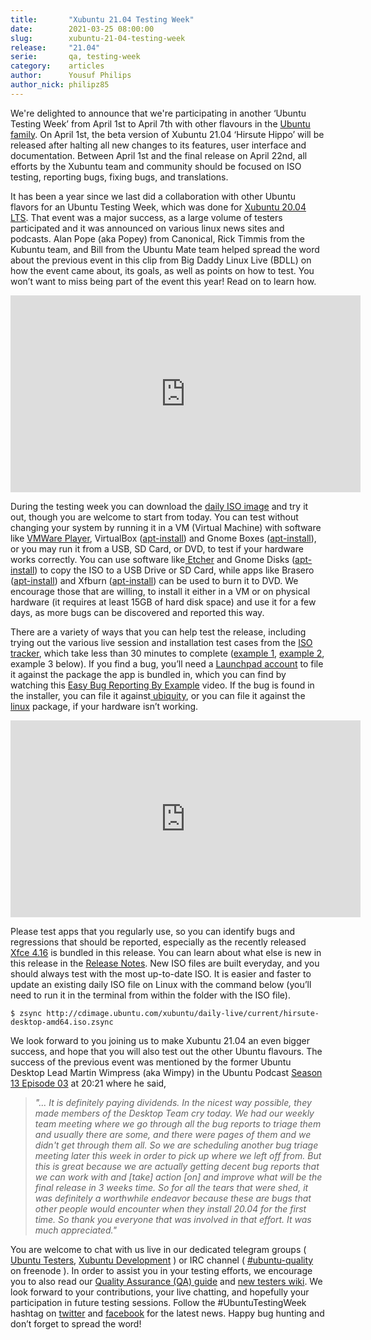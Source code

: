 ```yaml
---
title:       "Xubuntu 21.04 Testing Week"
date:        2021-03-25 08:00:00
slug:        xubuntu-21-04-testing-week
release:     "21.04"
serie:       qa, testing-week
category:    articles
author:      Yousuf Philips
author_nick: philipz85
---
```


We're delighted to announce that we're participating in another ‘Ubuntu Testing Week’ from April 1st to April 7th with other flavours in the [Ubuntu family](https://ubuntu.com/download/flavours). On April 1st, the beta version of Xubuntu 21.04 ‘Hirsute Hippo’ will be released after halting all new changes to its features, user interface and documentation. Between April 1st and the final release on April 22nd, all efforts by the Xubuntu team and community should be focused on ISO testing, reporting bugs, fixing bugs, and translations.

It has been a year since we last did a collaboration with other Ubuntu flavors for an Ubuntu Testing Week, which was done for [Xubuntu 20.04 LTS](https://xubuntu.org/news/xubuntu-20-04-testing-week/). That event was a major success, as a large volume of testers participated and it was announced on various linux news sites and podcasts. Alan Pope (aka Popey) from Canonical, Rick Timmis from the Kubuntu team, and Bill from the Ubuntu Mate team helped spread the word about the previous event in this clip from Big Daddy Linux Live (BDLL) on how the event came about, its goals, as well as points on how to test. You won’t want to miss being part of the event this year! Read on to learn how.

<iframe allow="accelerometer; autoplay; encrypted-media; gyroscope; picture-in-picture" allowfullscreen="" frameborder="0" height="315" src="https://www.youtube.com/embed/p5xsWPy1_V4?start=5516" width="560"></iframe>

During the testing week you can download the [daily ISO image](http://cdimage.ubuntu.com/xubuntu/daily-live/current/) and try it out, though you are welcome to start from today. You can test without changing your system by running it in a VM (Virtual Machine) with software like [VMWare Player](https://my.vmware.com/en/web/vmware/downloads/details?downloadGroup=PLAYER-1610&productId=1039&rPId=55792), VirtualBox ([apt-install](apt://virtualbox-qt)) and Gnome Boxes ([apt-install](apt://gnome-boxes)), or you may run it from a USB, SD Card, or DVD, to test if your hardware works correctly. You can use software like[ Etcher](https://www.balena.io/etcher/) and Gnome Disks ([apt-install](apt://gnome-disk-utility)) to copy the ISO to a USB Drive or SD Card, while apps like Brasero ([apt-install](apt://brasero)) and Xfburn ([apt-install](apt://xfburn)) can be used to burn it to DVD. We encourage those that are willing, to install it either in a VM or on physical hardware (it requires at least 15GB of hard disk space) and use it for a few days, as more bugs can be discovered and reported this way.

There are a variety of ways that you can help test the release, including trying out the various live session and installation test cases from the [ISO tracker](http://iso.qa.ubuntu.com/qatracker/milestones/419/builds), which take less than 30 minutes to complete ([example 1](https://youtu.be/hXLiqjOkSmg?t=242), [example 2](https://www.youtube.com/watch?v=4Ou1-zRSo-8), example 3 below). If you find a bug, you’ll need a [Launchpad account](https://login.launchpad.net/) to file it against the package the app is bundled in, which you can find by watching this [Easy Bug Reporting By Example](https://www.youtube.com/watch?v=CjTyzyY9RHw) video. If the bug is found in the installer, you can file it against[ ubiquity](https://bugs.launchpad.net/ubuntu/+source/ubiquity), or you can file it against the [linux](https://bugs.launchpad.net/ubuntu/+source/linux) package, if your hardware isn’t working.

<iframe allow="accelerometer; autoplay; encrypted-media; gyroscope; picture-in-picture" allowfullscreen="" frameborder="0" height="315" src="https://www.youtube.com/embed/lOCWwLwN7xE?start=106" width="560"></iframe>

Please test apps that you regularly use, so you can identify bugs and regressions that should be reported, especially as the recently released [Xfce 4.16](https://xfce.org/about/news/?post=1608595200) is bundled in this release. You can learn about what else is new in this release in the [Release Notes](https://wiki.xubuntu.org/releases/21.04/release-notes). New ISO files are built everyday, and you should always test with the most up-to-date ISO. It is easier and faster to update an existing daily ISO file on Linux with the command below (you’ll need to run it in the terminal from within the folder with the ISO file).

`$ zsync http://cdimage.ubuntu.com/xubuntu/daily-live/current/hirsute-desktop-amd64.iso.zsync`

We look forward to you joining us to make Xubuntu 21.04 an even bigger success, and hope that you will also test out the other Ubuntu flavours. The success of the previous event was mentioned by the former Ubuntu Desktop Lead Martin Wimpress (aka Wimpy) in the Ubuntu Podcast [Season 13 Episode 03](https://ubuntupodcast.org/2020/04/12/s13e03-spilling-salt/) at 20:21 where he said,

> *"... It is definitely paying dividends. In the nicest way possible, they made members of the Desktop Team cry today. We had our weekly team meeting where we go through all the bug reports to triage them and usually there are some, and there were pages of them and we didn't get through them all. So we are scheduling another bug triage meeting later this week in order to pick up where we left off from. But this is great because we are actually getting decent bug reports that we can work with and \[take\] action \[on\] and improve what will be the final release in 3 weeks time. So for all the tears that were shed, it was definitely a worthwhile endeavor because these are bugs that other people would encounter when they install 20.04 for the first time. So thank you everyone that was involved in that effort. It was much appreciated."*

You are welcome to chat with us live in our dedicated telegram groups ( [Ubuntu Testers](https://t.me/UbuntuTesters), [Xubuntu Development](https://t.me/XubuntuDevelopment) ) or IRC channel ( [\#ubuntu-quality](https://webchat.freenode.net/#ubuntu-quality?nick=ubuntu-tester?w) on freenode ). In order to assist you in your testing efforts, we encourage you to also read our [Quality Assurance (QA) guide](https://xubuntu.org/contribute/qa) and [new testers wiki](https://wiki.xubuntu.org/qa/new_tester_start). We look forward to your contributions, your live chatting, and hopefully your participation in future testing sessions. Follow the #UbuntuTestingWeek hashtag on [twitter](https://twitter.com/search?q=#ubuntutestingweek&src=typed_query&f=live) and [facebook](https://www.facebook.com/hashtag/ubuntutestingweek) for the latest news. Happy bug hunting and don’t forget to spread the word!
